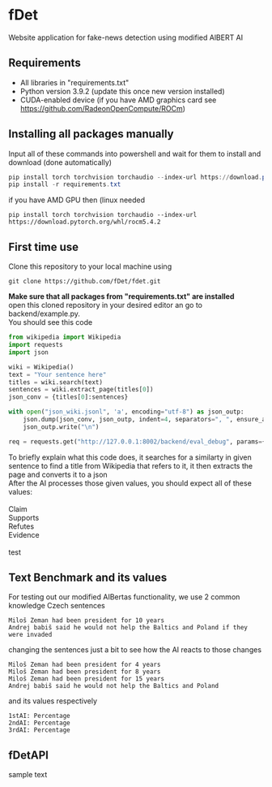 # fDet
Website application for fake-news detection using modified AlBERT AI

## Requirements
- All libraries in "requirements.txt"
- Python version 3.9.2 (update this once new version installed)
- CUDA-enabled device (if you have AMD graphics card see https://github.com/RadeonOpenCompute/ROCm)

## Installing all packages manually
Input all of these commands into powershell and wait for them to install and download (done automatically)
```powershell
pip install torch torchvision torchaudio --index-url https://download.pytorch.org/whl/cu118
pip install -r requirements.txt
```
if you have AMD GPU then (linux needed
```
pip install torch torchvision torchaudio --index-url https://download.pytorch.org/whl/rocm5.4.2
```

## First time use
Clone this repository to your local machine using 
```gitattributes
git clone https://github.com/fDet/fdet.git
```
**Make sure that all packages from "requirements.txt" are installed** <br>
open this cloned repository in your desired editor an go to backend/example.py. <br>
You should see this code
```py
from wikipedia import Wikipedia
import requests
import json

wiki = Wikipedia() 
text = "Your sentence here"
titles = wiki.search(text)
sentences = wiki.extract_page(titles[0])
json_conv = {titles[0]:sentences}

with open("json_wiki.jsonl", 'a', encoding="utf-8") as json_outp:
    json.dump(json_conv, json_outp, indent=4, separators=", ", ensure_ascii=False)
    json_outp.write("\n")

req = requests.get("http://127.0.0.1:8002/backend/eval_debug", params={"text":text}).json()
```
To briefly explain what this code does, it searches for a similarty in given sentence to find a title from Wikipedia that refers to it, it then extracts the page and converts it to a json  
After the AI processes those given values, you should expect all of these values: <br>
<br>
Claim <br>
Supports <br>
Refutes <br>
Evidence <br>
<br>
test
## Text Benchmark and its values
For testing out our modified AIBertas functionality, we use 2 common knowledge Czech sentences
```
Miloš Zeman had been president for 10 years
Andrej babiš said he would not help the Baltics and Poland if they were invaded
```
changing the sentences just a bit to see how the AI reacts to those changes
```
Miloš Zeman had been president for 4 years
Miloš Zeman had been president for 8 years
Miloš Zeman had been president for 15 years
Andrej babiš said he would not help the Baltics and Poland
```
and its values respectively <br>
```
1stAI: Percentage
2ndAI: Percentage
3rdAI: Percentage
```

## fDetAPI
sample text

